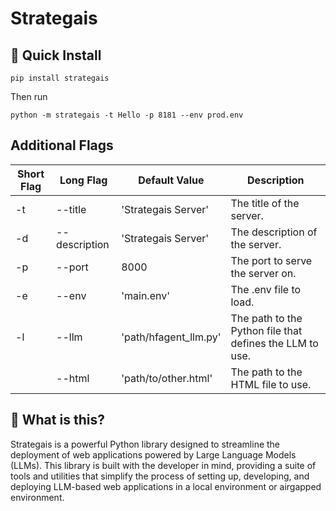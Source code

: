 # Strategais

## 🚀 Quick Install

```pip install strategais```

Then run 

```python -m strategais -t Hello -p 8181 --env prod.env```

## Additional Flags

| Short Flag | Long Flag | Default Value | Description |
|------------|-----------|---------------|-------------|
| -t | --title | 'Strategais Server' | The title of the server. |
| -d | --description | 'Strategais Server' | The description of the server. |
| -p | --port | 8000 | The port to serve the server on. |
| -e | --env | 'main.env' | The .env file to load. |
| -l | --llm | 'path/hfagent_llm.py' | The path to the Python file that defines the LLM to use. |
| | --html | 'path/to/other.html' | The path to the HTML file to use. |

## 🤔 What is this?

Strategais is a powerful Python library designed to streamline the deployment of web applications powered by Large Language Models (LLMs). This library is built with the developer in mind, providing a suite of tools and utilities that simplify the process of setting up, developing, and deploying LLM-based web applications in a local environment or airgapped environment.

